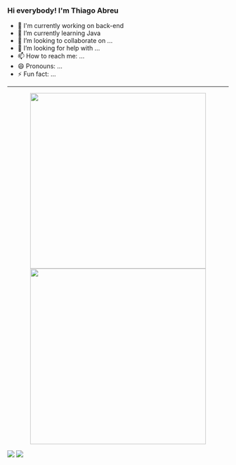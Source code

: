 ### Hi everybody! I'm Thiago Abreu

- 🔭 I'm currently working on back-end 
- 🌱 I’m currently learning Java
- 👯 I’m looking to collaborate on ...
- 🤔 I’m looking for help with ...
- 📫 How to reach me: ...
- 😄 Pronouns: ...
- ⚡ Fun fact: ...

---
<p align = "center">
  <img src = "https://github-readme-stats.vercel.app/api?username=ThiagoAbreu9&show_icons=true&theme=gruvbox" width = 400>
  <img src = "https://github-readme-streak-stats.herokuapp.com?user=ThiagoAbreu9&theme=gruvbox&hide_border=true" width = 400>
</p>

<div>
  <a href = "instagram.com/thiago_abreu_" target="_blank"><img src="https://img.shields.io/badge/Instagram-E4405F?style=for-the-badge&logo=instagram&logoColor=white" target="_blank"></a>
  <a href="linkedin.com/in/thiago-abreu-dos-santos-380113232" target="+blank"><img src="https://img.shields.io/badge/LinkedIn-0077B5?style=for-the-badge&logo=linkedin&logoColor=white" target="_blank"></a>
</div>
